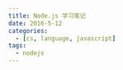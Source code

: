 ```yaml
---
title: Node.js 学习笔记
date: 2016-5-12
categories:
  - [cs, language, javascript]
tags:
  - nodejs
---
```

